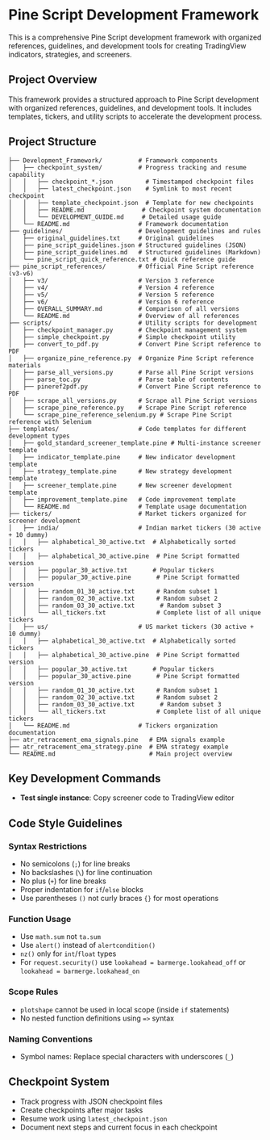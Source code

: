 # Pine Script Development Framework

This is a comprehensive Pine Script development framework with organized references, guidelines, and development tools for creating TradingView indicators, strategies, and screeners.

## Project Overview

This framework provides a structured approach to Pine Script development with organized references, guidelines, and development tools. It includes templates, tickers, and utility scripts to accelerate the development process.

## Project Structure

```
├── Development_Framework/          # Framework components
│   ├── checkpoint_system/          # Progress tracking and resume capability
│   │   ├── checkpoint_*.json         # Timestamped checkpoint files
│   │   ├── latest_checkpoint.json    # Symlink to most recent checkpoint
│   │   ├── template_checkpoint.json  # Template for new checkpoints
│   │   ├── README.md                # Checkpoint system documentation
│   │   └── DEVELOPMENT_GUIDE.md     # Detailed usage guide
│   └── README.md                   # Framework documentation
├── guidelines/                     # Development guidelines and rules
│   ├── original_guidelines.txt     # Original guidelines
│   ├── pine_script_guidelines.json # Structured guidelines (JSON)
│   ├── pine_script_guidelines.md   # Structured guidelines (Markdown)
│   └── pine_script_quick_reference.txt # Quick reference guide
├── pine_script_references/         # Official Pine Script reference (v3-v6)
│   ├── v3/                         # Version 3 reference
│   ├── v4/                         # Version 4 reference
│   ├── v5/                         # Version 5 reference
│   ├── v6/                         # Version 6 reference
│   ├── OVERALL_SUMMARY.md          # Comparison of all versions
│   └── README.md                   # Overview of all references
├── scripts/                        # Utility scripts for development
│   ├── checkpoint_manager.py       # Checkpoint management system
│   ├── simple_checkpoint.py        # Simple checkpoint utility
│   ├── convert_to_pdf.py           # Convert Pine Script reference to PDF
│   ├── organize_pine_reference.py  # Organize Pine Script reference materials
│   ├── parse_all_versions.py       # Parse all Pine Script versions
│   ├── parse_toc.py                # Parse table of contents
│   ├── pineref2pdf.py              # Convert Pine Script reference to PDF
│   ├── scrape_all_versions.py      # Scrape all Pine Script versions
│   ├── scrape_pine_reference.py    # Scrape Pine Script reference
│   └── scrape_pine_reference_selenium.py # Scrape Pine Script reference with Selenium
├── templates/                      # Code templates for different development types
│   ├── gold_standard_screener_template.pine # Multi-instance screener template
│   ├── indicator_template.pine     # New indicator development template
│   ├── strategy_template.pine      # New strategy development template
│   ├── screener_template.pine      # New screener development template
│   ├── improvement_template.pine   # Code improvement template
│   └── README.md                   # Template usage documentation
├── tickers/                        # Market tickers organized for screener development
│   ├── india/                      # Indian market tickers (30 active + 10 dummy)
│   │   ├── alphabetical_30_active.txt  # Alphabetically sorted tickers
│   │   ├── alphabetical_30_active.pine  # Pine Script formatted version
│   │   ├── popular_30_active.txt       # Popular tickers
│   │   ├── popular_30_active.pine       # Pine Script formatted version
│   │   ├── random_01_30_active.txt      # Random subset 1
│   │   ├── random_02_30_active.txt      # Random subset 2
│   │   ├── random_03_30_active.txt       # Random subset 3
│   │   └── all_tickers.txt              # Complete list of all unique tickers
│   ├── us/                         # US market tickers (30 active + 10 dummy)
│   │   ├── alphabetical_30_active.txt  # Alphabetically sorted tickers
│   │   ├── alphabetical_30_active.pine  # Pine Script formatted version
│   │   ├── popular_30_active.txt       # Popular tickers
│   │   ├── popular_30_active.pine       # Pine Script formatted version
│   │   ├── random_01_30_active.txt      # Random subset 1
│   │   ├── random_02_30_active.txt      # Random subset 2
│   │   ├── random_03_30_active.txt       # Random subset 3
│   │   └── all_tickers.txt              # Complete list of all unique tickers
│   └── README.md                   # Tickers organization documentation
├── atr_retracement_ema_signals.pine   # EMA signals example
├── atr_retracement_ema_strategy.pine  # EMA strategy example
└── README.md                          # Main project overview
```

## Key Development Commands

- **Test single instance**: Copy screener code to TradingView editor

## Code Style Guidelines

### Syntax Restrictions
- No semicolons (`;`) for line breaks
- No backslashes (`\`) for line continuation
- No plus (`+`) for line breaks
- Proper indentation for `if`/`else` blocks
- Use parentheses `()` not curly braces `{}` for most operations

### Function Usage
- Use `math.sum` not `ta.sum`
- Use `alert()` instead of `alertcondition()`
- `nz()` only for `int`/`float` types
- For `request.security()` use `lookahead = barmerge.lookahead_off` or `lookahead = barmerge.lookahead_on`

### Scope Rules
- `plotshape` cannot be used in local scope (inside `if` statements)
- No nested function definitions using `=>` syntax

### Naming Conventions
- Symbol names: Replace special characters with underscores (`_`)

## Checkpoint System
- Track progress with JSON checkpoint files
- Create checkpoints after major tasks
- Resume work using `latest_checkpoint.json`
- Document next steps and current focus in each checkpoint